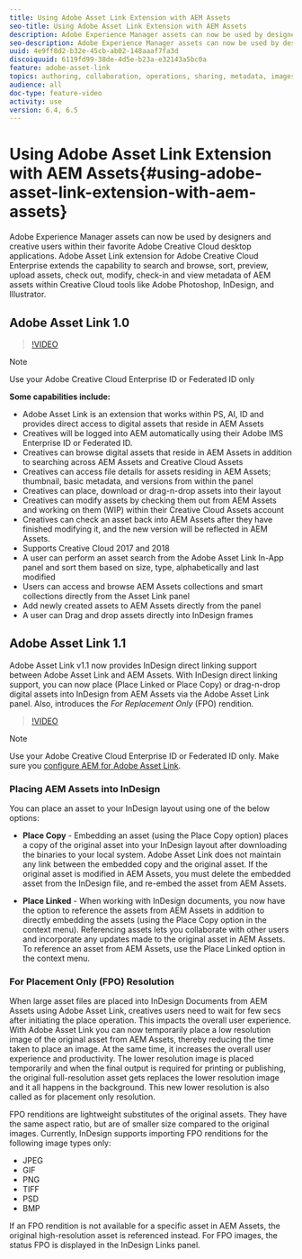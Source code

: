 ```yaml
---
title: Using Adobe Asset Link Extension with AEM Assets
seo-title: Using Adobe Asset Link Extension with AEM Assets
description: Adobe Experience Manager assets can now be used by designers and creative users within their favorite Adobe Creative Cloud desktop applications. Adobe Asset Link extension for Adobe Creative Cloud Enterprise extends the capability to search and browse, sort, preview, upload assets, check out, modify, check-in and view metadata of AEM assets within Creative Cloud tools like Adobe Photoshop, InDesign, and Illustrator. 
seo-description: Adobe Experience Manager assets can now be used by designers and creative users within their favorite Adobe Creative Cloud desktop applications. Adobe Asset Link extension for Adobe Creative Cloud Enterprise extends the capability to search and browse, sort, preview, upload assets, check out, modify, check-in and view metadata of AEM assets within Creative Cloud tools like Adobe Photoshop, InDesign, and Illustrator. 
uuid: 4e9ff8d2-b32e-45cb-ab02-148aaaf7fa3d
discoiquuid: 6119fd99-38de-4d5e-b23a-e32143a5bc0a
feature: adobe-asset-link
topics: authoring, collaboration, operations, sharing, metadata, images
audience: all
doc-type: feature-video
activity: use
version: 6.4, 6.5
---
```


# Using Adobe Asset Link Extension with AEM Assets{#using-adobe-asset-link-extension-with-aem-assets}

Adobe Experience Manager assets can now be used by designers and creative users within their favorite Adobe Creative Cloud desktop applications. Adobe Asset Link extension for Adobe Creative Cloud Enterprise extends the capability to search and browse, sort, preview, upload assets, check out, modify, check-in and view metadata of AEM assets within Creative Cloud tools like Adobe Photoshop, InDesign, and Illustrator.

## Adobe Asset Link 1.0

>[!VIDEO](https://video.tv.adobe.com/v/21718/?quality=9)

>[!NOTE]
>
>Use your Adobe Creative Cloud Enterprise ID or Federated ID only

**Some capabilities include:**

* Adobe Asset Link is an extension that works within PS, AI, ID and provides direct access to digital assets that reside in AEM Assets  
* Creatives will be logged into AEM automatically using their Adobe IMS Enterprise ID or Federated ID.
* Creatives can browse digital assets that reside in AEM Assets in addition to searching across AEM Assets and Creative Cloud Assets
* Creatives can access file details for assets residing in AEM Assets; thumbnail, basic metadata, and versions from within the panel
* Creatives can place, download or drag-n-drop assets into their layout
* Creatives can modify assets by checking them out from AEM Assets and working on them (WIP) within their Creative Cloud Assets account
* Creatives can check an asset back into AEM Assets after they have finished modifying it, and the new version will be reflected in AEM Assets.
* Supports Creative Cloud 2017 and 2018
* A user can perform an asset search from the Adobe Asset Link In-App panel and sort them based on size, type, alphabetically and last modified
* Users can access and browse AEM Assets collections and smart collections directly from the Asset Link panel
* Add newly created assets to AEM Assets directly from the panel
* A user can Drag and drop assets directly into InDesign frames

## Adobe Asset Link 1.1

Adobe Asset Link v1.1 now provides InDesign direct linking support between Adobe Asset Link and AEM Assets. With InDesign direct linking support, you can now place (Place Linked or Place Copy) or drag-n-drop digital assets into InDesign from AEM Assets via the Adobe Asset Link panel. Also, introduces the *For Replacement Only* (FPO) rendition.

>[!VIDEO](https://video.tv.adobe.com/v/28988/?quality=12)

>[!NOTE]
>
>Use your Adobe Creative Cloud Enterprise ID or Federated ID only. Make sure you [configure AEM for Adobe Asset Link](https://helpx.adobe.com/enterprise/using/configure-aem-for-aal-prerelease.html).

### Placing AEM Assets into InDesign

You can place an asset to your InDesign layout using one of the below options:

* **Place Copy** - Embedding an asset (using the Place Copy option) places a copy of the original asset into your InDesign layout after downloading the binaries to your local system. Adobe Asset Link does not maintain any link between the embedded copy and the original asset. If the original asset is modified in AEM Assets, you must delete the embedded asset from the InDesign file, and re-embed the asset from AEM Assets.

* **Place Linked** - When working with InDesign documents, you now have the option to reference the assets from AEM Assets in addition to directly embedding the assets (using the Place Copy option in the context menu). Referencing assets lets you collaborate with other users and incorporate any updates made to the original asset in AEM Assets. To reference an asset from AEM Assets, use the Place Linked option in the context menu.

### For Placement Only (FPO) Resolution

When large asset files are placed into InDesign Documents from AEM Assets using Adobe Asset Link, creatives users need to wait for few secs after initiating the place operation. This impacts the overall user experience. With Adobe Asset Link you can now temporarily place a low resolution image of the original asset from AEM Assets, thereby reducing the time taken to place an image. At the same time, it increases the overall user experience and productivity. The lower resolution image is placed temporarily and when the final output is required for printing or publishing, the original full-resolution asset gets replaces the lower resolution image and it all happens in the background. This new lower resolution is also called as for placement only resolution.

FPO renditions are lightweight substitutes of the original assets. They have the same aspect ratio, but are of smaller size compared to the original images. Currently, InDesign supports importing FPO renditions for the following image types only:

* JPEG
* GIF
* PNG
* TIFF
* PSD
* BMP

If an FPO rendition is not available for a specific asset in AEM Assets, the original high-resolution asset is referenced instead. For FPO images, the status FPO is displayed in the InDesign Links panel.
